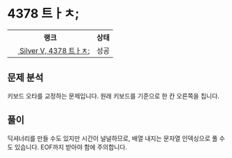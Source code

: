 # 4378 트ㅏㅊ;



<table>
  <tr>
    <th>랭크</th>
    <th>상태</th>
  </tr>
  <tr>
    <td>
      <a href="http://noj.am/4378">
        <img src="https://static.solved.ac/tier_small/6.svg" height="16px"/>
        Silver V, 4378 트ㅏㅊ;
      </a>
    </td>
    <td>
      성공
    </td>
  </tr>
</table>



## 문제 분석

키보드 오타를 교정하는 문제입니다. 원래 키보드를 기준으로 한 칸 오른쪽을 칩니다.

## 풀이

딕셔너리를 만들 수도 있지만 시간이 널널하므로,
배열 내지는 문자열 인덱싱으로 풀 수도 있습니다.
EOF까지 받아야 함에 주의합니다.
